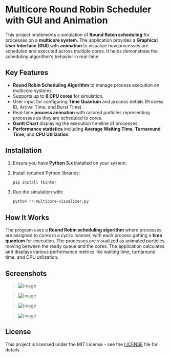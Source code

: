 # Multicore Round Robin Scheduler with GUI and Animation

This project implements a simulation of **Round Robin scheduling** for processes on a **multicore system**. The application provides a **Graphical User Interface (GUI)** with **animation** to visualize how processes are scheduled and executed across multiple cores. It helps demonstrate the scheduling algorithm's behavior in real-time.

## Key Features
- **Round Robin Scheduling Algorithm** to manage process execution on multicore systems.
- Supports up to **8 CPU cores** for simulation.
- User input for configuring **Time Quantum** and process details (Process ID, Arrival Time, and Burst Time).
- Real-time **process animation** with colored particles representing processes as they are scheduled to cores.
- **Gantt Chart** displaying the execution timeline of processes.
- **Performance statistics** including **Average Waiting Time**, **Turnaround Time**, and **CPU Utilization**.

## Installation

1. Ensure you have **Python 3.x** installed on your system.
2. Install required Python libraries:
   ```bash
   pip install tkinter
   ```

3. Run the simulation with:
   ```bash
   python rr-multicore-visualizer.py
   ```

## How It Works
The program uses a **Round Robin scheduling algorithm** where processes are assigned to cores in a cyclic manner, with each process getting a **time quantum** for execution. The processes are visualized as animated particles moving between the ready queue and the cores. The application calculates and displays various performance metrics like waiting time, turnaround time, and CPU utilization.

## Screenshots
> ![image](https://github.com/user-attachments/assets/951e2aa7-2150-406a-a7ec-345d79c30085)

> ![image](https://github.com/user-attachments/assets/84f54188-460b-4a01-bc61-8ea76b85177f)

> ![image](https://github.com/user-attachments/assets/3061bcfe-6fe4-4381-8108-5a5db98372f3)

> ![image](https://github.com/user-attachments/assets/f1d57415-a0b8-4523-9158-fb8277d524a6)



## License
This project is licensed under the MIT License - see the [LICENSE](LICENSE) file for details.

